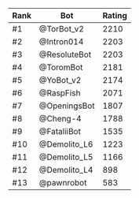 Rank|Bot|Rating
---|---|---
#1|@TorBot_v2|2210
#2|@Intron014|2203
#3|@ResoluteBot|2203
#4|@ToromBot|2181
#5|@YoBot_v2|2174
#6|@RaspFish|2071
#7|@OpeningsBot|1807
#8|@Cheng-4|1788
#9|@FataliiBot|1535
#10|@Demolito_L6|1223
#11|@Demolito_L5|1166
#12|@Demolito_L4|898
#13|@pawnrobot|583
